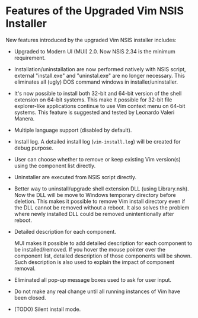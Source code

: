 # Features of the Upgraded Vim NSIS Installer

New features introduced by the upgraded Vim NSIS installer includes:

* Upgraded to Modern UI (MUI) 2.0.  Now NSIS 2.34 is the minimum
  requirement.

* Installation/uninstallation are now performed natively with NSIS script,
  external "install.exe" and "uninstal.exe" are no longer necessary.  This
  eliminates all (ugly) DOS command windows in installer/uninstaller.

* It's now possible to install both 32-bit and 64-bit version of the shell
  extension on 64-bit systems.  This make it possible for 32-bit file
  explorer-like applications continue to use Vim context menu on 64-bit
  systems.  This feature is suggested and tested by Leonardo Valeri Manera.

* Multiple language support (disabled by default).

* Install log.  A detailed install log (`vim-install.log`) will be created for
  debug purpose.

* User can choose whether to remove or keep existing Vim version(s) using the
  component list directly.

* Uninstaller are executed from NSIS script directly.

* Better way to uninstall/upgrade shell extension DLL (using Library.nsh).
  Now the DLL will be move to Windows temporary directory before deletion.
  This makes it possible to remove Vim install directory even if the DLL
  cannot be removed without a reboot.  It also solves the problem where newly
  installed DLL could be removed unintentionally after reboot.

* Detailed description for each component.

  MUI makes it possible to add detailed description for each
  component to be installed/removed.  If you hover the mouse pointer
  over the component list, detailed description of those components
  will be shown.  Such description is also used to explain the
  impact of component removal.

* Eliminated all pop-up message boxes used to ask for user input.

* Do not make any real change until all running instances of Vim have been
  closed.

* (TODO) Silent install mode.
